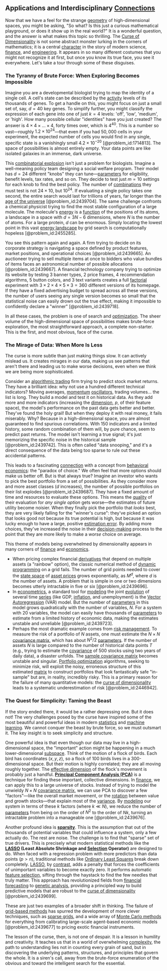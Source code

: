 ## Applications and Interdisciplinary [Connections](@article_id:193345)

Now that we have a feel for the strange [geometry](@article_id:199231) of high-dimensional spaces, you might be asking, "So what? Is this just a curious mathematical playground, or does it show up in the real world?" It is a wonderful question, and the answer is what makes this topic so thrilling. The [Curse of Dimensionality](@article_id:143426) is not some abstract monster lurking in the corners of mathematics; it is a central [character](@article_id:264898) in the story of modern science, [finance](@article_id:144433), and [engineering](@article_id:275179). It appears in so many different costumes that you might not recognize it at first, but once you know its true face, you see it everywhere. Let's take a tour through some of these disguises.

### The Tyranny of Brute Force: When Exploring Becomes Impossible

Imagine you are a developmental biologist trying to map the identity of a single cell. A cell's state can be described by the [activity](@article_id:149888) levels of its thousands of genes. To get a handle on this, you might focus on just a small set of, say, $d=40$ key genes. To simplify further, you might classify the expression of each gene into one of just $k=4$ levels: 'off', 'low', 'medium', or 'high'. How many possible cellular "identities" have you just created? The answer is $4 \times 4 \times \dots \times 4$, forty times over, which is $4^{40}$. This is a number so vast—roughly $1.2 \times 10^{24}$—that even if you had $50,000$ cells in your experiment, the expected number of cells you would find in any single, specific state is a vanishingly small $4.2 \times 10^{-20}$ [@problem_id:1714813]. The space of possibilities is almost entirely empty. Your data points are like isolated galaxies in an immense, dark universe.

This [combinatorial explosion](@article_id:272441) isn't just a problem for biologists. Imagine a well-meaning policy team designing a social welfare program. Their model has $d=24$ different "knobs" they can tune—[parameters](@article_id:173606) for eligibility, benefit levels, tax rates, and so on. They decide to test just $m=10$ settings for each knob to find the best policy. The number of [combinations](@article_id:262445) they must test is not $24 \times 10$, but $10^{24}$. If evaluating a single policy takes one second, the entire search would last for trillions of years, far longer than the [age of the universe](@article_id:159300) [@problem_id:2439704]. The same challenge confronts a chemical physicist trying to find the most stable configuration of a large molecule. The molecule's [energy](@article_id:149697) is a [function](@article_id:141001) of the positions of its atoms, a landscape in a space with $d = 3N-6$ dimensions, where $N$ is the number of atoms. For a large protein, $d$ can be enormous. Simply locating the lowest point in this vast [energy landscape](@article_id:147232) by grid search is computationally hopeless [@problem_id:2455285].

You see this pattern again and again. A firm trying to decide on its corporate strategy is navigating a space defined by product features, market positions, and operational choices [@problem_id:2439665]. An auctioneer trying to sell multiple items at once to bidders who value bundles of items faces an astronomical number of possible allocations [@problem_id:2439667]. A financial technology company trying to optimize its website by testing 3 banner types, 2 price frames, 4 recommendation algorithms, 5 button colors, and 3 text variants creates a full [factorial](@article_id:266143) experiment with $3 \times 2 \times 4 \times 5 \times 3 = 360$ different versions of its homepage. If they have a fixed advertising budget to spread across all these versions, the number of users seeing any single version becomes so small that the statistical noise can easily drown out the true effect, making it impossible to confidently declare a "winner" [@problem_id:2439718].

In all these cases, the problem is one of search and [optimization](@article_id:139309). The sheer volume of the high-dimensional space of possibilities makes brute-force exploration, the most straightforward approach, a complete non-starter. This is the first, and most obvious, face of the curse.

### The Mirage of Data: When More Is Less

The curse is more subtle than just making things slow. It can actively mislead us. It creates mirages in our data, making us see patterns that aren't there and leading us to make worse decisions, even when we think we are being more sophisticated.

Consider an [algorithmic trading](@article_id:146078) firm trying to predict stock market returns. They have a brilliant idea: why not use a hundred different technical indicators? Moving averages, [momentum](@article_id:138659) [oscillators](@article_id:264970), trading volumes... the list is long. They build a model and test it on historical data. As they add more and more indicators (increasing the [dimension](@article_id:156048), $p$, of their feature space), the model's performance on the past data gets better and better. They've found the holy grail! But when they deploy it with real money, it fails miserably. Why? Because in a high-dimensional space, you are almost guaranteed to find spurious correlations. With 150 indicators and a limited history, some random combination of them will, by pure chance, seem to predict past returns. The model isn't learning a true signal; it's just memorizing the specific noise in the historical sample [@problem_id:2439742]. This is often called "data snooping," and it's a direct consequence of the data being too sparse to rule out these accidental patterns.

This leads to a fascinating [connection](@article_id:157984) with a concept from [behavioral economics](@article_id:139544): the "paradox of choice." We often feel that more options should make us better off. But is that always true? Imagine an investor who wants to pick the best portfolio from a set of possibilities. As they consider more and more asset classes ($d$ increases), the number of possible portfolios on their list explodes [@problem_id:2439687]. They have a fixed amount of time and resources to evaluate these options. This means the [quality](@article_id:138232) of their evaluation for *any single option* gets worse—the estimates of future utility become noisier. When they finally pick the portfolio that *looks* best, they are very likely falling for the "winner's curse": they've picked an option that looks good not because its true potential is high, but because it was lucky enough to have a large, positive [estimation error](@article_id:263396). By adding more choices, they've increased the noise in their [decision-making](@article_id:137659) process to the point that they are more likely to make a *worse* choice on average.

This theme of models being overwhelmed by dimensionality appears in many corners of [finance](@article_id:144433) and [economics](@article_id:271560).
-   When pricing complex financial [derivatives](@article_id:165970) that depend on multiple assets (a "rainbow" option), the classic numerical method of [dynamic programming](@article_id:140613) on a grid fails. The number of grid points needed to cover the [state space](@article_id:160420) of [asset prices](@article_id:171477) grows exponentially, as $M^d$, where $d$ is the number of assets. A problem that is simple in one or two dimensions becomes utterly intractable in five or six [@problem_id:2439696].
-   In [econometrics](@article_id:140495), a standard tool for [modeling](@article_id:268079) the joint [evolution](@article_id:143283) of several time [series](@article_id:260342) (like GDP, [inflation](@article_id:160710), and unemployment) is the [Vector Autoregression](@article_id:142725) (VAR) model. But the number of [parameters](@article_id:173606) in this model grows quadratically with the number of variables, $N$. For a system with 20 variables, the model can easily have thousands of [parameters](@article_id:173606) to estimate from a limited history of economic data, making the estimates unstable and unreliable [@problem_id:2439723].
-   Perhaps the most dramatic example comes from [risk management](@article_id:140788). To measure the risk of a portfolio of $N$ assets, one must estimate the $N \times N$ [covariance matrix](@article_id:138661), which has about $N^2/2$ [parameters](@article_id:173606). If the number of assets $N$ is large compared to the number of historical data points $T$ (e.g., trying to estimate the [covariance](@article_id:151388) of 500 stocks using two years of daily data), a disaster unfolds. The [sample covariance matrix](@article_id:163465) becomes unstable and singular. [Portfolio optimization](@article_id:143798) algorithms, seeking to minimize risk, will exploit the noisy, erroneous structure of this estimated [matrix](@article_id:202118) to construct portfolios that look fantastically safe "in-sample" but are, in reality, incredibly risky. This is a primary reason for the failure of many quantitative models: the [curse of dimensionality](@article_id:143426) leads to a systematic underestimation of risk [@problem_id:2446942].

### The Quest for Simplicity: Taming the Beast

If the story ended there, it would be a rather depressing one. But it does not! The very challenges posed by the curse have inspired some of the most beautiful and powerful ideas in modern [statistics](@article_id:260282) and [machine learning](@article_id:139279). We cannot conquer the beast by brute force, so we must outsmart it. The key insight is to seek simplicity and structure.

One powerful idea is that even though our data may live in a high-dimensional space, the "important" action might be happening in a much lower-dimensional [subspace](@article_id:149792). Think of the motion of a flock of birds. Each bird has coordinates $(x,y,z)$, so a flock of 100 birds lives in a 300-dimensional space. But their motion is highly correlated; they are all moving roughly together. The [effective dimension](@article_id:146330) of the flock's movement is probably just a handful. **[Principal Component Analysis (PCA)](@article_id:146884)** is a technique for finding these important, collective dimensions. In [finance](@article_id:144433), we can apply this to a large universe of stocks. Instead of trying to model the unwieldy $N \times N$ [covariance matrix](@article_id:138661), we can use PCA to discover a few "factors"—like the overall market movement, or the [rotation](@article_id:274030) between value and growth stocks—that explain most of the [variance](@article_id:148683). By [modeling](@article_id:268079) our system in terms of these $k$ factors (where $k \ll N$), we reduce the number of [parameters](@article_id:173606) from being on the order of $N^2$ to the order of $Nk$, turning an intractable problem into a manageable one [@problem_id:2439676].

Another profound idea is **[sparsity](@article_id:136299)**. This is the assumption that out of the thousands of potential variables that could influence a system, only a few actually do. The rest are noise. The challenge is to find that "sparse" set of true drivers. This is precisely what modern statistical methods like the **[LASSO](@article_id:144528) (Least Absolute Shrinkage and [Selection](@article_id:198487) Operator)** are designed to do. When faced with a regression problem with more predictors than data points ($p > n$), traditional methods like [Ordinary Least Squares](@article_id:136627) break down completely. [LASSO](@article_id:144528), by [contrast](@article_id:174771), adds a penalty that forces the coefficients of unimportant variables to become exactly zero. It performs automatic [feature selection](@article_id:141205), sifting through the haystack to find the few needles that truly matter. This approach has revolutionized fields from [financial forecasting](@article_id:137505) to [genetic analysis](@article_id:167407), providing a principled way to build predictive models that are robust to the [curse of dimensionality](@article_id:143426) [@problem_id:2439699].

These are just two examples of a broader shift in thinking. The failure of [grid-based methods](@article_id:173123) has spurred the development of more clever techniques, such as [sparse grids](@article_id:139161), and a wide array of [Monte Carlo methods](@article_id:136484) for everything from calibrating large-scale agent-based economic models [@problem_id:2439677] to pricing exotic financial instruments.

The lesson of the curse, then, is not one of despair. It is a lesson in humility and creativity. It teaches us that in a world of overwhelming [complexity](@article_id:265609), the path to understanding lies not in counting every grain of sand, but in discovering the underlying patterns, structures, and principles that govern the whole. It is a siren's call, away from the brute-force enumeration of the obvious and toward the intelligent search for the essential.
